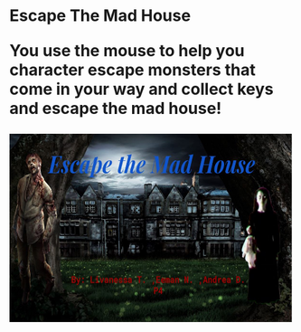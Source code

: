 <h1> Escape The Mad House</>
  
<p> You use the mouse to help you character escape monsters that come in your way and collect keys and escape the mad house! </p>

<img src="escape mad house bk.jpg" width="500" height="333">
